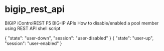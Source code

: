 # bigip_rest_api
BIGIP iControlREST
 F5 BIG-IP APIs
  How to disable/enabled a pool member using REST API shell script
  
 { "state": "user-down", "session": "user-disabled" }
 { "state": "user-up", "session": "user-enabled" }
            
